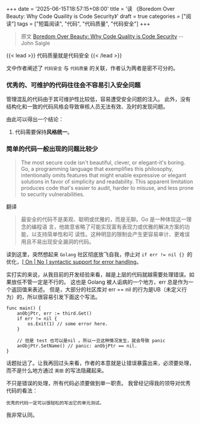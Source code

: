 +++
date = '2025-06-15T18:57:15+08:00'
title = '读 《Boredom Over Beauty: Why Code Quaility is Code Security》'
draft = true
categories = ["阅读"]
tags = ["短篇阅读", "代码", "代码质量", "代码安全"]
+++

> 原文 [Boredom Over Beauty: Why Code Quality is Code Security](https://blog.asymmetric.re/boredom-over-beauty-why-code-quality-is-code-security/#the-pragmatism-of-prevention) -- John Saigle

{{< lead >}}
代码质量就是代码安全
{{< /lead >}}

文中作者阐述了 `代码安全` 与 `代码质量` 的关联，作者认为两者是密不可分的。

### 优秀的、可维护的代码往往会不容易引入安全问题

管理混乱的代码由于其可维护性比较低，容易遭受安全问题的注入。
此外，没有结构化和一致的代码风格会导致审核人员无法有效、及时的发现问题。

由此可以得出一个结论：
1. 代码需要保持**风格统一**。

### 简单的代码一般出现的问题比较少

> The most secure code isn't beautiful, clever, or elegant-it's boring. Go, a
> programming language that exemplifies this philosophy, intentionally omits
> features that might enable expressive or elegant solutions in favor of simplicity
> and readability. This apparent limitation produces code that's easier to audit,
> harder to misuse, and less prone to security vulnerabilities.

翻译

> 最安全的代码不是美观、聪明或优雅的，而是无聊。Go 是一种体现这一理念的编程语
> 言，他故意省略了可能实现富有表现力或优雅的解决方案的功能，以支持简单性和可
> 读性。这种明显的限制会产生更容易审计、更难误用且不易出现安全漏洞的代码。

读到这里，突然想起来 `Golang` 社区彻底放飞自我，停止对 `if err != nil {} `的优化，[[ On | No ] syntactic support for error handling](https://go.dev/blog/error-syntax)。

实打实的来说，从我目前的开发经验来看，越是上层的代码就越需要处理错误。如果放任不管一定是不行的。
这也是 Golang 被人诟病的一个地方，err 总是作为一个返回值来表述。
但是，大部分的社区库对 err == nil 的行为是UB（未定义行为）的，所以很容易引发下面这个写法。

```golang
func main() {
    anObjPtr, err := third.Get()
    if err != nil {
        os.Exit(1) // some error here.
    }

    // 但是 test 也可以是nil 。所以一旦这种情况发生，就会导致 panic
    anObjPtr.SetName() // panic: anObjPtr == nil.
}
```

话题扯远了。让我再回过头来看，作者的本意就是让错误暴露出来，必须要处理，而不是什么地方通过 `美丽` 的写法隐藏起来。

不只是错误的处理，所有代码必须要做到单一职责。
我曾经记得我的领导对优秀代码的看法：

    优秀的代码一定可以很轻松的写出它的单元测试。

我非常认同。